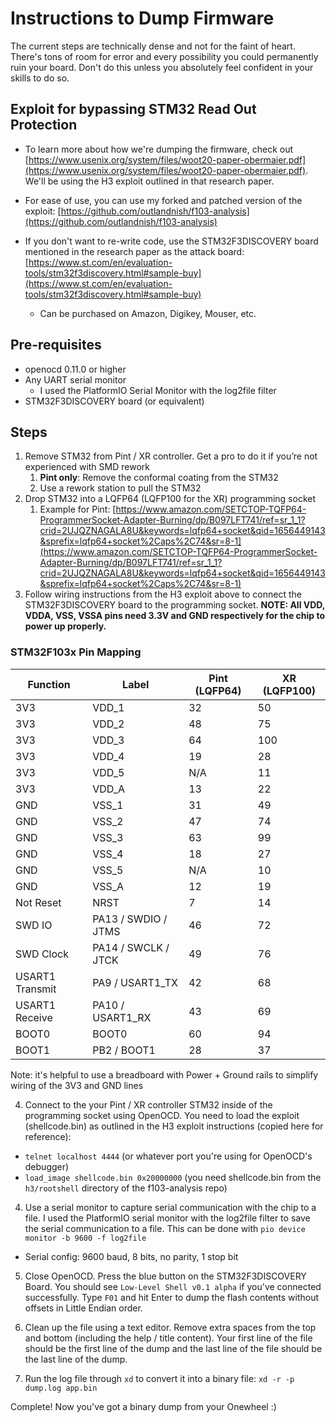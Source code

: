 # Instructions to Dump Firmware

The current steps are technically dense and not for the faint of heart. There's tons of room for error and every possibility you could permanently ruin your board. Don't do this unless you absolutely feel confident in your skills to do so.

## Exploit for bypassing STM32 Read Out Protection

- To learn more about how we're dumping the firmware, check out [https://www.usenix.org/system/files/woot20-paper-obermaier.pdf](https://www.usenix.org/system/files/woot20-paper-obermaier.pdf). We'll be using the H3 exploit outlined in that research paper.

- For ease of use, you can use my forked and patched version of the exploit: [https://github.com/outlandnish/f103-analysis](https://github.com/outlandnish/f103-analysis)

- If you don't want to re-write code, use the STM32F3DISCOVERY board mentioned in the research paper as the attack board: [https://www.st.com/en/evaluation-tools/stm32f3discovery.html#sample-buy](https://www.st.com/en/evaluation-tools/stm32f3discovery.html#sample-buy)
    - Can be purchased on Amazon, Digikey, Mouser, etc.

## Pre-requisites

- openocd 0.11.0 or higher
- Any UART serial monitor
    - I used the PlatformIO Serial Monitor with the log2file filter
- STM32F3DISCOVERY board (or equivalent)

## Steps

1. Remove STM32 from Pint / XR controller. Get a pro to do it if you’re not experienced with SMD rework
    1. **Pint only**: Remove the conformal coating from the STM32
    2. Use a rework station to pull the STM32
2. Drop STM32 into a LQFP64 (LQFP100 for the XR) programming socket
    1. Example for Pint: [https://www.amazon.com/SETCTOP-TQFP64-ProgrammerSocket-Adapter-Burning/dp/B097LFT741/ref=sr_1_1?crid=2UJQZNAGALA8U&keywords=lqfp64+socket&qid=1656449143&sprefix=lqfp64+socket%2Caps%2C74&sr=8-1](https://www.amazon.com/SETCTOP-TQFP64-ProgrammerSocket-Adapter-Burning/dp/B097LFT741/ref=sr_1_1?crid=2UJQZNAGALA8U&keywords=lqfp64+socket&qid=1656449143&sprefix=lqfp64+socket%2Caps%2C74&sr=8-1)
3. Follow wiring instructions from the H3 exploit above to connect the STM32F3DISCOVERY board to the programming socket. **NOTE: All VDD, VDDA, VSS, VSSA pins need 3.3V and GND respectively for the chip to power up properly.**

### STM32F103x Pin Mapping

| Function | Label | Pint (LQFP64) | XR (LQFP100) |
| --- | --- | --- | --- |
| 3V3 | VDD_1 | 32 | 50 |
| 3V3 | VDD_2 | 48 | 75 |
| 3V3 | VDD_3 | 64 | 100 |
| 3V3 | VDD_4 | 19 | 28 |
| 3V3 | VDD_5 | N/A | 11 |
| 3V3 | VDD_A | 13 | 22 |
| GND | VSS_1 | 31 | 49 |
| GND | VSS_2 | 47 | 74 |
| GND | VSS_3 | 63 | 99 |
| GND | VSS_4 | 18 | 27 |
| GND | VSS_5 | N/A | 10 |
| GND | VSS_A | 12 | 19 |
| Not Reset | NRST | 7 | 14 |
| SWD IO | PA13 / SWDIO / JTMS | 46 | 72 |
| SWD Clock | PA14 / SWCLK / JTCK | 49 | 76 |
| USART1 Transmit | PA9 / USART1_TX | 42 | 68 |
| USART1 Receive | PA10 / USART1_RX | 43 | 69 |
| BOOT0 | BOOT0 | 60 | 94 |
| BOOT1 | PB2 / BOOT1 | 28 | 37 |

Note: it's helpful to use a breadboard with Power + Ground rails to simplify wiring of the 3V3 and GND lines

4. Connect to the your Pint / XR controller STM32 inside of the programming socket using OpenOCD. You need to load the exploit (shellcode.bin) as outlined in the H3 exploit instructions (copied here for reference):
  - `telnet localhost 4444` (or whatever port you're using for OpenOCD's debugger)
  - `load_image shellcode.bin 0x20000000` (you need shellcode.bin from the `h3/rootshell` directory of the f103-analysis repo)

4. Use a serial monitor to capture serial communication with the chip to a file. I used the PlatformIO serial monitor with the log2file filter to save the serial communication to a file. This can be done with `pio device monitor -b 9600 -f log2file`
  - Serial config: 9600 baud, 8 bits, no parity, 1 stop bit

5. Close OpenOCD. Press the blue button on the STM32F3DISCOVERY Board. You should see `Low-Level Shell v0.1 alpha` if you've connected successfully. Type `F01` and hit Enter to dump the flash contents without offsets in Little Endian order.

5. Clean up the file using a text editor. Remove extra spaces from the top and bottom (including the help / title content). Your first line of the file should be the first line of the dump and the last line of the file should be the last line of the dump.

6. Run the log file through `xd` to convert it into a binary file: `xd -r -p dump.log app.bin`

Complete! Now you've got a binary dump from your Onewheel :)
